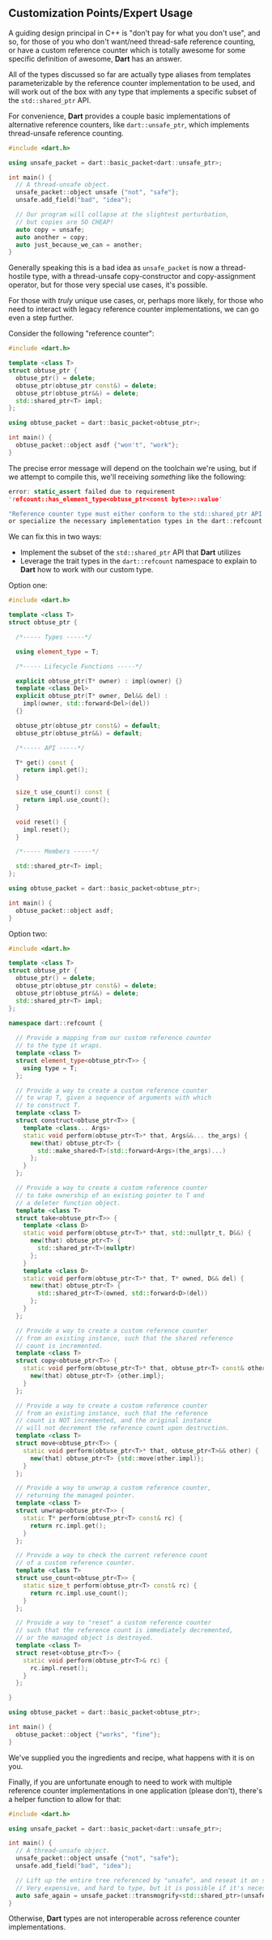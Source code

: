 ## Customization Points/Expert Usage

A guiding design principal in C++ is "don't pay for what you don't use", and so, for
those of you who don't want/need thread-safe reference counting, or have a custom reference
counter which is totally awesome for some specific definition of awesome, **Dart** has an answer.

All of the types discussed so far are actually type aliases from templates parameterizable
by the reference counter implementation to be used, and will work out of the box with any type
that implements a specific subset of the `std::shared_ptr` API.

For convenience, **Dart** provides a couple basic implementations of alternative reference
counters, like `dart::unsafe_ptr`, which implements thread-unsafe reference counting.
```c++
#include <dart.h>

using unsafe_packet = dart::basic_packet<dart::unsafe_ptr>;

int main() {
  // A thread-unsafe object.
  unsafe_packet::object unsafe {"not", "safe"};
  unsafe.add_field("bad", "idea");

  // Our program will collapse at the slightest perturbation,
  // but copies are SO CHEAP!
  auto copy = unsafe;
  auto another = copy;
  auto just_because_we_can = another;
}
```

Generally speaking this is a bad idea as `unsafe_packet` is now a thread-hostile type,
with a thread-unsafe copy-constructor and copy-assignment operator, but for those very special
use cases, it's possible.

For those with _truly_ unique use cases, or, perhaps more likely, for those who need to
interact with legacy reference counter implementations, we can go even a step further.

Consider the following "reference counter":
```c++
#include <dart.h>

template <class T>
struct obtuse_ptr {
  obtuse_ptr() = delete;
  obtuse_ptr(obtuse_ptr const&) = delete;
  obtuse_ptr(obtuse_ptr&&) = delete;
  std::shared_ptr<T> impl;
};

using obtuse_packet = dart::basic_packet<obtuse_ptr>;

int main() {
  obtuse_packet::object asdf {"won't", "work"};
}
```

The precise error message will depend on the toolchain we're using, but if we attempt
to compile this, we'll receiving _something_ like the following:
```c
error: static_assert failed due to requirement
'refcount::has_element_type<obtuse_ptr<const byte>>::value'

"Reference counter type must either conform to the std::shared_ptr API
or specialize the necessary implementation types in the dart::refcount namespace"
```

We can fix this in two ways:
  * Implement the subset of the `std::shared_ptr` API that **Dart** utilizes
  * Leverage the trait types in the `dart::refcount` namespace to explain to **Dart**
    how to work with our custom type.

Option one:
```c++
#include <dart.h>

template <class T>
struct obtuse_ptr {

  /*----- Types -----*/

  using element_type = T;

  /*----- Lifecycle Functions -----*/

  explicit obtuse_ptr(T* owner) : impl(owner) {}
  template <class Del>
  explicit obtuse_ptr(T* owner, Del&& del) :
    impl(owner, std::forward<Del>(del))
  {}

  obtuse_ptr(obtuse_ptr const&) = default;
  obtuse_ptr(obtuse_ptr&&) = default;

  /*----- API -----*/

  T* get() const {
    return impl.get();
  }

  size_t use_count() const {
    return impl.use_count();
  }

  void reset() {
    impl.reset();
  }

  /*----- Members -----*/

  std::shared_ptr<T> impl;
};

using obtuse_packet = dart::basic_packet<obtuse_ptr>;

int main() {
  obtuse_packet::object asdf;
}
```

Option two:
```c++
#include <dart.h>

template <class T>
struct obtuse_ptr {
  obtuse_ptr() = delete;
  obtuse_ptr(obtuse_ptr const&) = delete;
  obtuse_ptr(obtuse_ptr&&) = delete;
  std::shared_ptr<T> impl;
};

namespace dart::refcount {
  
  // Provide a mapping from our custom reference counter
  // to the type it wraps.
  template <class T>
  struct element_type<obtuse_ptr<T>> {
    using type = T;
  };

  // Provide a way to create a custom reference counter
  // to wrap T, given a sequence of arguments with which
  // to construct T.
  template <class T>
  struct construct<obtuse_ptr<T>> {
    template <class... Args>
    static void perform(obtuse_ptr<T>* that, Args&&... the_args) {
      new(that) obtuse_ptr<T> {
        std::make_shared<T>(std::forward<Args>(the_args)...)
      };
    }
  };

  // Provide a way to create a custom reference counter
  // to take ownership of an existing pointer to T and
  // a deleter function object.
  template <class T>
  struct take<obtuse_ptr<T>> {
    template <class D>
    static void perform(obtuse_ptr<T>* that, std::nullptr_t, D&&) {
      new(that) obtuse_ptr<T> {
        std::shared_ptr<T>(nullptr)
      };
    }
    template <class D>
    static void perform(obtuse_ptr<T>* that, T* owned, D&& del) {
      new(that) obtuse_ptr<T> {
        std::shared_ptr<T>(owned, std::forward<D>(del))
      };
    }
  };

  // Provide a way to create a custom reference counter
  // from an existing instance, such that the shared reference
  // count is incremented.
  template <class T>
  struct copy<obtuse_ptr<T>> {
    static void perform(obtuse_ptr<T>* that, obtuse_ptr<T> const& other) {
      new(that) obtuse_ptr<T> {other.impl};
    }
  };

  // Provide a way to create a custom reference counter
  // from an existing instance, such that the reference
  // count is NOT incremented, and the original instance
  // will not decrement the reference count upon destruction.
  template <class T>
  struct move<obtuse_ptr<T>> {
    static void perform(obtuse_ptr<T>* that, obtuse_ptr<T>&& other) {
      new(that) obtuse_ptr<T> {std::move(other.impl)};
    }
  };

  // Provide a way to unwrap a custom reference counter,
  // returning the managed pointer.
  template <class T>
  struct unwrap<obtuse_ptr<T>> {
    static T* perform(obtuse_ptr<T> const& rc) {
      return rc.impl.get();
    }
  };

  // Provide a way to check the current reference count
  // of a custom reference counter.
  template <class T>
  struct use_count<obtuse_ptr<T>> {
    static size_t perform(obtuse_ptr<T> const& rc) {
      return rc.impl.use_count();
    }
  };

  // Provide a way to "reset" a custom reference counter
  // such that the reference count is immediately decremented,
  // or the managed object is destroyed.
  template <class T>
  struct reset<obtuse_ptr<T>> {
    static void perform(obtuse_ptr<T>& rc) {
      rc.impl.reset();
    }
  };

}

using obtuse_packet = dart::basic_packet<obtuse_ptr>;

int main() {
  obtuse_packet::object {"works", "fine"};
}
```

We've supplied you the ingredients and recipe, what happens with it is on you.

Finally, if you are unfortunate enough to need to work with multiple reference counter
implementations in one application (please don't), there's a helper function to allow for that:
```c++
#include <dart.h>

using unsafe_packet = dart::basic_packet<dart::unsafe_ptr>;

int main() {
  // A thread-unsafe object.
  unsafe_packet::object unsafe {"not", "safe"};
  unsafe.add_field("bad", "idea");

  // Lift up the entire tree referenced by "unsafe", and reseat it on std::shared_ptr.
  // Very expensive, and hard to type, but it is possible if it's necessary.
  auto safe_again = unsafe_packet::transmogrify<std::shared_ptr>(unsafe);
}
```
Otherwise, **Dart** types are not interoperable across reference counter implementations.
